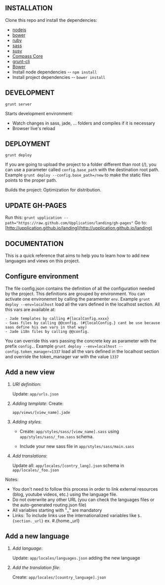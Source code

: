 INSTALLATION
--------
Clone this repo and install the dependencies:

* [nodejs](http://nodejs.org/)
* [bower](http://bower.io/)
* [ruby](https://www.ruby-lang.org/)
* [sass](http://sass-lang.com/)
* [susy](http://susy.oddbird.net/)
* [Compass Core](http://compass-style.org/install/)
* [grunt-cli](http://gruntjs.com/getting-started)
* [Bower](http://bower.io/)
* Install node dependencies -- `npm install`
* Install project dependencies -- `bower install`

DEVELOPMENT
--------
`grunt server`

Starts development environment:
* Watch changes in sass, jade, ... folders and compiles if it is necessary
* Browser live's reload 

DEPLOYMENT
--------
`grunt deploy`

If you are going to upload the project to a folder different than root (/), you can use a parameter called `config.base_path` with the destination root path. Example `grunt deploy --config.base_path=/new` to make the static files points to the proper path.

Builds the project:
Optimization for distribution.

UPDATE GH-PAGES
--------
Run this: `grunt upplication --path="https://raw.github.com/Upplication/landing/gh-pages"`
Go to: [http://upplication.github.io/landing](http://upplication.github.io/landing)

DOCUMENTATION
--------
This is a quick reference that aims to help you to learn how to add new languages and views on this project.

## Configure environment

The file config.json contains the definition of all the configuration needed by the project. This definitions are grouped by environment. You can activate one environemnt by calling the paramenter `env`. Example `grunt deploy --env=localhost` load all the vars defined in the localhost section. All this vars are available at:

    - Jade templates by calling #{localConfig.xxxx}
    - Saas files by calling @@config. (#{localConfig.} cant be use because saas define his own vars in that way)
    - Jade i18n files by calling @@config.

You can override this vars passing the concrete key as parameter with the prefix `config.`. Example `grunt deploy --env=localhost --config.token_manager=1337` load all the vars defined in the localhost section and override the token_manager var with the value `1337`

## Add a new view
1. *URI definition*: 

    Update: `app/urls.json`

2. *Adding template*: Create: 

    `app/views/[view_name].jade`

3. *Adding styles*: 

    - Create: `app/styles/sass/[view_name].sass` using `app/styles/sass/_foo.sass` schema. 

    - Include your new sass file in `app/styles/sass/main.sass`

4. *Add translations*: 

    Update all: `app/locales/[contry_lang].json` schema in `app/locales/_foo.json`

Notes:

* You don't need to follow this process in order to link external resources (blog, youtube videos, etc.) using the language file.
* Do not overwrite any other URL (you can check the languages files or the auto-generated routing.json file)
* All variables starting with "_" are mandatory
* Links: To include links use the internationalized variables like `$.{section._url}` ex. #.{home._url}

## Add a new language
1. *Add language*: 

    Update: `app/locales/languages.json` adding the new language

2. *Add the translation file*: 

    Create: `app/locales/[country_language].json`
